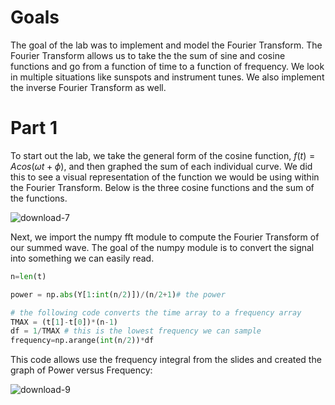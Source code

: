# Goals

The goal of the lab was to implement and model the Fourier Transform. The Fourier Transform allows us to take the the sum of sine and cosine functions and go from a function of time to a function of frequency. We look in multiple situations like sunspots and instrument tunes. We also implement the inverse Fourier Transform as well.

# Part 1

To start out the lab, we take the general form of the cosine function, $f(t) = Acos(\omega t + \phi)$, and then graphed the sum of each individual curve. We did this to see a visual representation of the function we would be using within the Fourier Transform. Below is the three cosine functions and the sum of the functions.

![download-7](https://github.com/kobestenson/COMPPHYS/assets/156839835/5533e9b5-2308-4d2c-9b02-4c52a0bc0669)

Next, we import the numpy fft module to compute the Fourier Transform of our summed wave. The goal of the numpy module is to convert the signal into something we can easily read.

```python
n=len(t)

power = np.abs(Y[1:int(n/2)])/(n/2+1)# the power

# the following code converts the time array to a frequency array
TMAX = (t[1]-t[0])*(n-1)
df = 1/TMAX # this is the lowest frequency we can sample
frequency=np.arange(int(n/2))*df
```

This code allows use the frequency integral from the slides and created the graph of Power versus Frequency:

![download-9](https://github.com/kobestenson/COMPPHYS/assets/156839835/5b58e14f-f1f5-41b7-9b92-431e6cd43775)


